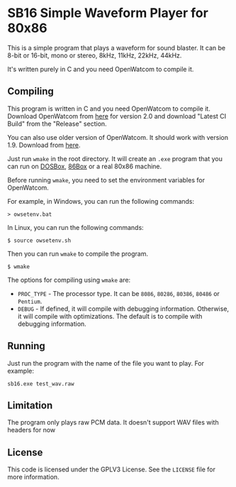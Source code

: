 # SB16 Simple Waveform Player for 80x86

This is a simple program that plays a waveform for sound blaster.
It can be 8-bit or 16-bit, mono or stereo, 8kHz, 11kHz, 22kHz, 44kHz.

It's written purely in C and you need OpenWatcom to compile it.

## Compiling

This program is written in C and you need OpenWatcom to compile it. Download 
OpenWatcom from [here](https://open-watcom.github.io/) for version 2.0 and
download "Latest CI Build" from the "Release" section.

You can also use older version of OpenWatcom. It should work with version 1.9.
Download from [here](https://www.openwatcom.org/).

Just run `wmake` in the root directory. It will create an `.exe` program
that you can run on [DOSBox](https://www.dosbox.com/), [86Box](https://86box.net/)
or a real 80x86 machine.

Before running `wmake`, you need to set the environment variables for OpenWatcom.

For example, in Windows, you can run the following commands:

```
> owsetenv.bat 
```

In Linux, you can run the following commands:

```
$ source owsetenv.sh
```

Then you can run `wmake` to compile the program.

```
$ wmake
```

The options for compiling using `wmake` are:

- `PROC_TYPE` - The processor type. It can be `8086`, `80286`, `80386`, `80486` or `Pentium`.
- `DEBUG` - If defined, it will compile with debugging information. Otherwise, it will compile with optimizations.
  The default is to compile with debugging information.

## Running

Just run the program with the name of the file you want to play. For example:

```
sb16.exe test_wav.raw
```

## Limitation 

The program only plays raw PCM data. It doesn't support WAV files with headers for now

## License

This code is licensed under the GPLV3 License. See the `LICENSE` file for more information.
